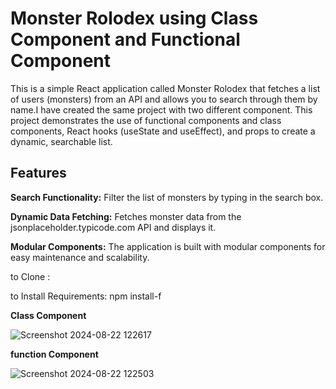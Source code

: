 # Monster Rolodex using Class Component and Functional Component 

This is a simple React application called Monster Rolodex that fetches a list of users (monsters) from an API and allows you to search through them by name.I have created the same project with two different component. This project demonstrates the use of functional components and class components, React hooks (useState and useEffect), and props to create a dynamic, searchable list.

## Features

**Search Functionality:** Filter the list of monsters by typing in the search box.

**Dynamic Data Fetching:** Fetches monster data from the jsonplaceholder.typicode.com API and displays it.

**Modular Components:** The application is built with modular components for easy maintenance and scalability.

to Clone :

to Install Requirements: npm install-f

**Class Component**

![Screenshot 2024-08-22 122617](https://github.com/user-attachments/assets/cb9b8e09-29c6-4d1f-946a-2c4cd3ad6296)

**function Component**

![Screenshot 2024-08-22 122503](https://github.com/user-attachments/assets/8e2a8308-149d-4984-9efd-d4870265aa84)



